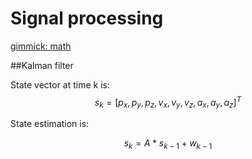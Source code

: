 Signal processing
===========
[gimmick: math]()



##Kalman filter

State vector at time k is:
$$ s_k = [p_x, p_y, p_z, v_x, v_y, v_z, a_x, a_y, a_z]^T $$

State estimation is:

$$ s_k = A * s_{k-1} + w_{k-1} $$






